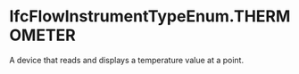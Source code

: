 IfcFlowInstrumentTypeEnum.THERMOMETER
=====================================
A device that reads and displays a temperature value at a point.


